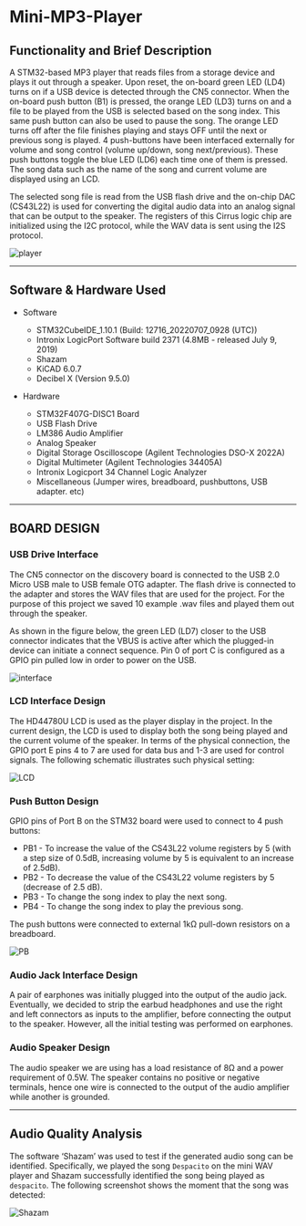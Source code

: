 # Mini-MP3-Player

## Functionality and Brief Description

A STM32-based MP3 player that reads files from a storage device and plays it out through a speaker.
Upon reset, the on-board green LED (LD4) turns on if a USB device is detected through the CN5 connector. When the on-board push button (B1) is pressed, the orange LED (LD3) turns on and a file to be played from the USB is selected based on the song index. This same push button can also be used to pause the song. The orange LED turns off after the file finishes playing and stays OFF until the next or previous song is played. 4 push-buttons have been interfaced externally for volume and song control (volume up/down, song next/previous). These push buttons toggle the blue LED (LD6) each time one of them is pressed. The song data such as the name of the song and current volume are displayed using an LCD. 

The selected song file is read from the USB flash drive and the on-chip DAC (CS43L22) is used for converting the digital audio data into an analog signal that can be output to the speaker. The registers of this Cirrus logic chip are initialized using the I2C  protocol, while the WAV data is sent using the I2S protocol. 

![player](./images/player.png)

---

## Software & Hardware Used

- Software
    - STM32CubeIDE_1.10.1 (Build: 12716_20220707_0928 (UTC))
    - Intronix LogicPort Software build 2371 (4.8MB - released July 9, 2019)
    - Shazam
    - KiCAD 6.0.7
    - Decibel X (Version 9.5.0)

- Hardware
    - STM32F407G-DISC1 Board
    - USB Flash Drive
    - LM386 Audio Amplifier
    - Analog Speaker  
    - Digital Storage Oscilloscope (Agilent Technologies DSO-X 2022A)
    - Digital Multimeter (Agilent Technologies 34405A)
    - Intronix Logicport 34 Channel Logic Analyzer
    - Miscellaneous (Jumper wires, breadboard, pushbuttons, USB adapter. etc)

---

## BOARD DESIGN
     
### USB Drive Interface  

The CN5 connector on the discovery board is connected to the USB 2.0 Micro USB male to USB female OTG adapter. The flash drive is connected to the adapter and stores the WAV files that are used for the project. For the purpose of this project we saved 10 example .wav files and played them out through the speaker. 

As shown in the figure below, the green LED (LD7) closer to the USB connector indicates that the VBUS is active after which the plugged-in device can initiate a connect sequence. Pin 0 of port C is configured as a GPIO pin pulled low in order to power on the USB. 

![interface](./images/interface.png)


### LCD Interface Design

The HD44780U LCD is used as the player display in the project. In the current design, the LCD is used to display both the song being played and the current volume of the speaker. In terms of the physical connection, the GPIO port E pins 4 to 7 are used for data bus and 1-3 are used for control signals. The following schematic illustrates such physical setting:

![LCD](./images/lcd.png)


### Push Button Design 

GPIO pins of Port B on the STM32 board were used to connect to 4 push buttons:
* PB1 - To increase the value of the CS43L22 volume registers by 5 (with a step size of 0.5dB, increasing volume by 5 is equivalent to an increase of 2.5dB).
* PB2 - To decrease the value of the CS43L22 volume registers by 5 (decrease of 2.5 dB). 
* PB3 - To change the song index to play the next song.
* PB4 - To change the song index to play the previous song.

The push buttons were connected to external 1kΩ pull-down resistors on a breadboard. 

![PB](./images/pbs.png)


### Audio Jack Interface Design

A pair of earphones was initially plugged into the output of the audio jack. Eventually, we decided to strip the earbud headphones and use the right and left connectors as inputs to the amplifier, before connecting the output to the speaker. However, all the initial testing was performed on earphones.
                  

### Audio Speaker Design

The audio speaker we are using has a load resistance of 8Ω and a power requirement of 0.5W. The speaker contains no positive or negative terminals, hence one wire is connected to the output of the audio amplifier while another is grounded. 

---

## Audio Quality Analysis

The software ‘Shazam’ was used to test if the generated audio song can be identified. Specifically, we played the song `Despacito` on the mini WAV player and Shazam successfully identified the song being played as `despacito`. The following screenshot shows the moment that the song was detected:

![Shazam](./images/shazam.png)

